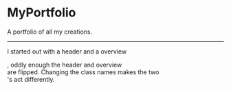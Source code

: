 # MyPortfolio
A portfolio of all my creations.
__________________________________

I started out with a header and a overview <div>,
oddly enough the header and overview <div> are flipped. Changing the class names makes the two <div>'s act differently.